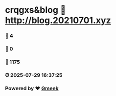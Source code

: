 # crqgxs&blog :link: http://blog.20210701.xyz 
### :page_facing_up: [4](http://blog.20210701.xyz/tag.html) 
### :speech_balloon: 0 
### :hibiscus: 1175 
### :alarm_clock: 2025-07-29 16:37:25 
### Powered by :heart: [Gmeek](https://github.com/Meekdai/Gmeek)
